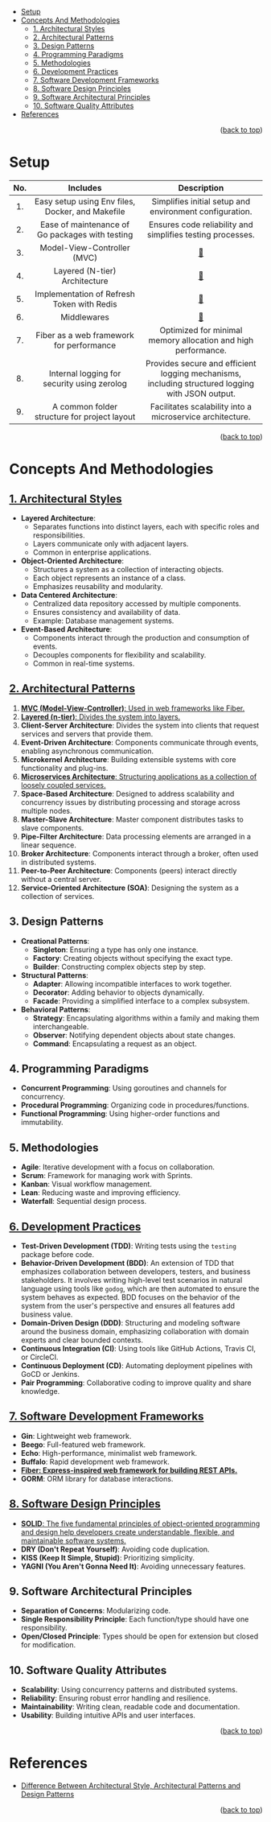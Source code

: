 <a name="readme-top"></a>

- [Setup](#setup)
- [Concepts And Methodologies](#concepts-and-methodologies)
  - [1. Architectural Styles](#1-architectural-styles)
  - [2. Architectural Patterns](#2-architectural-patterns)
  - [3. Design Patterns](#3-design-patterns)
  - [4. Programming Paradigms](#4-programming-paradigms)
  - [5. Methodologies](#5-methodologies)
  - [6. Development Practices](#6-development-practices)
  - [7. Software Development Frameworks](#7-software-development-frameworks)
  - [8. Software Design Principles](#8-software-design-principles)
  - [9. Software Architectural Principles](#9-software-architectural-principles)
  - [10. Software Quality Attributes](#10-software-quality-attributes)
- [References](#references)

<p align="right">(<a href="#readme-top">back to top</a>)</p>

# Setup

| No. |                     Includes                     |                                             Description                                              |
| :-: | :----------------------------------------------: | :--------------------------------------------------------------------------------------------------: |
| 1.  | Easy setup using Env files, Docker, and Makefile |                       Simplifies initial setup and environment configuration.                        |
| 2.  | Ease of maintenance of Go packages with testing  |                      Ensures code reliability and simplifies testing processes.                      |
| 3.  |           Model-View-Controller (MVC)            |                  [🔗](./notes/architectural_patterns.md#model-view-controller-mvc)                   |
| 4.  |          Layered (N-tier) Architecture           |                 [🔗](./notes/architectural_patterns.md#layered-n-tier-architecture)                  |
| 5.  |    Implementation of Refresh Token with Redis    |          [🔗](./notes/software_dev_framework.md#implementation-of-refresh-token-with-redis)          |
| 6.  |                   Middlewares                    |                         [🔗](./notes/software_dev_framework.md#middlewares)                          |
| 7.  |     Fiber as a web framework for performance     |                    Optimized for minimal memory allocation and high performance.                     |
| 8.  |   Internal logging for security using zerolog    | Provides secure and efficient logging mechanisms,</br>including structured logging with JSON output. |
| 9.  |   A common folder structure for project layout   |                      Facilitates scalability into a microservice architecture.                       |

<p align="right">(<a href="#readme-top">back to top</a>)</p>

# Concepts And Methodologies

## [1. Architectural Styles](./notes/architectural_styles.md#architectural-styles)

- **Layered Architecture**:
  - Separates functions into distinct layers, each with specific roles and responsibilities.
  - Layers communicate only with adjacent layers.
  - Common in enterprise applications.
- **Object-Oriented Architecture**:
  - Structures a system as a collection of interacting objects.
  - Each object represents an instance of a class.
  - Emphasizes reusability and modularity.
- **Data Centered Architecture**:
  - Centralized data repository accessed by multiple components.
  - Ensures consistency and availability of data.
  - Example: Database management systems.
- **Event-Based Architecture**:
  - Components interact through the production and consumption of events.
  - Decouples components for flexibility and scalability.
  - Common in real-time systems.

## [2. Architectural Patterns](./notes/architectural_patterns.md#architectural-patterns)

1. [**MVC (Model-View-Controller)**: Used in web frameworks like Fiber.](./notes/architectural_patterns.md#model-view-controller-mvc)
2. [**Layered (n-tier)**: Divides the system into layers.](./notes/architectural_patterns.md#layered-n-tier-architecture)
3. **Client-Server Architecture**: Divides the system into clients that request services and servers that provide them.
4. **Event-Driven Architecture**: Components communicate through events, enabling asynchronous communication.
5. **Microkernel Architecture**: Building extensible systems with core functionality and plug-ins.
6. [**Microservices Architecture**: Structuring applications as a collection of loosely coupled services.](./notes/architectural_patterns.md#combining-microservices-and-n-tier-architectures)
7. **Space-Based Architecture**: Designed to address scalability and concurrency issues by distributing processing and storage across multiple nodes.
8. **Master-Slave Architecture**: Master component distributes tasks to slave components.
9. **Pipe-Filter Architecture**: Data processing elements are arranged in a linear sequence.
10. **Broker Architecture**: Components interact through a broker, often used in distributed systems.
11. **Peer-to-Peer Architecture**: Components (peers) interact directly without a central server.
12. **Service-Oriented Architecture (SOA)**: Designing the system as a collection of services.

## 3. Design Patterns

- **Creational Patterns**:
  - **Singleton**: Ensuring a type has only one instance.
  - **Factory**: Creating objects without specifying the exact type.
  - **Builder**: Constructing complex objects step by step.
- **Structural Patterns**:
  - **Adapter**: Allowing incompatible interfaces to work together.
  - **Decorator**: Adding behavior to objects dynamically.
  - **Facade**: Providing a simplified interface to a complex subsystem.
- **Behavioral Patterns**:
  - **Strategy**: Encapsulating algorithms within a family and making them interchangeable.
  - **Observer**: Notifying dependent objects about state changes.
  - **Command**: Encapsulating a request as an object.

## 4. Programming Paradigms

- **Concurrent Programming**: Using goroutines and channels for concurrency.
- **Procedural Programming**: Organizing code in procedures/functions.
- **Functional Programming**: Using higher-order functions and immutability.

## 5. Methodologies

- **Agile**: Iterative development with a focus on collaboration.
- **Scrum**: Framework for managing work with Sprints.
- **Kanban**: Visual workflow management.
- **Lean**: Reducing waste and improving efficiency.
- **Waterfall**: Sequential design process.

## [6. Development Practices](./notes/development_practices.md)

- **Test-Driven Development (TDD)**: Writing tests using the `testing` package before code.
- **Behavior-Driven Development (BDD)**: An extension of TDD that emphasizes collaboration between developers, testers, and business stakeholders. It involves writing high-level test scenarios in natural language using tools like `godog`, which are then automated to ensure the system behaves as expected. BDD focuses on the behavior of the system from the user's perspective and ensures all features add business value.
- **Domain-Driven Design (DDD)**: Structuring and modeling software around the business domain, emphasizing collaboration with domain experts and clear bounded contexts.
- **Continuous Integration (CI)**: Using tools like GitHub Actions, Travis CI, or CircleCI.
- **Continuous Deployment (CD)**: Automating deployment pipelines with GoCD or Jenkins.
- **Pair Programming**: Collaborative coding to improve quality and share knowledge.

## [7. Software Development Frameworks](./notes/software_dev_framework.md)

- **Gin**: Lightweight web framework.
- **Beego**: Full-featured web framework.
- **Echo**: High-performance, minimalist web framework.
- **Buffalo**: Rapid development web framework.
- **[Fiber: Express-inspired web framework for building REST APIs.](./notes/software_dev_framework.md)**
- **GORM**: ORM library for database interactions.

## [8. Software Design Principles](./notes/software_design_principles.md)

- [**SOLID**: The five fundamental principles of object-oriented programming and design help developers create understandable, flexible, and maintainable software systems.](./notes/software_design_principles.md#solid)
- **DRY (Don't Repeat Yourself)**: Avoiding code duplication.
- **KISS (Keep It Simple, Stupid)**: Prioritizing simplicity.
- **YAGNI (You Aren't Gonna Need It)**: Avoiding unnecessary features.

## 9. Software Architectural Principles

- **Separation of Concerns**: Modularizing code.
- **Single Responsibility Principle**: Each function/type should have one responsibility.
- **Open/Closed Principle**: Types should be open for extension but closed for modification.

## 10. Software Quality Attributes

- **Scalability**: Using concurrency patterns and distributed systems.
- **Reliability**: Ensuring robust error handling and resilience.
- **Maintainability**: Writing clean, readable code and documentation.
- **Usability**: Building intuitive APIs and user interfaces.

<p align="right">(<a href="#readme-top">back to top</a>)</p>

# References

- [Difference Between Architectural Style, Architectural Patterns and Design Patterns](https://www.geeksforgeeks.org/difference-between-architectural-style-architectural-patterns-and-design-patterns/)

<p align="right">(<a href="#readme-top">back to top</a>)</p>
